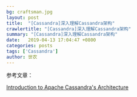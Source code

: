 ```yaml
---
bg: craftsman.jpg
layout: post
title:  "[Cassandra]深入理解Cassandra架构"
crawlertitle: "[Cassandra]深入理解Cassandra架构"
summary: "[Cassandra]深入理解Cassandra架构"
date:   2019-04-13 17:04:47 +0800
categories: posts
tags: ['Cassandra']
author: 世农
---
```



参考文章：

[Introduction to Apache Cassandra's Architecture](https://dzone.com/articles/introduction-apache-cassandras "Introduction to Apache Cassandra's Architecture")